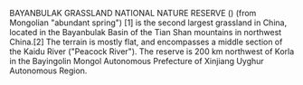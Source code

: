 BAYANBULAK GRASSLAND NATIONAL NATURE RESERVE () (from Mongolian "abundant spring") [1] is the second largest grassland in China, located in the Bayanbulak Basin of the Tian Shan mountains in northwest China.[2] The terrain is mostly flat, and encompasses a middle section of the Kaidu River ("Peacock River"). The reserve is 200 km northwest of Korla in the Bayingolin Mongol Autonomous Prefecture of Xinjiang Uyghur Autonomous Region.
